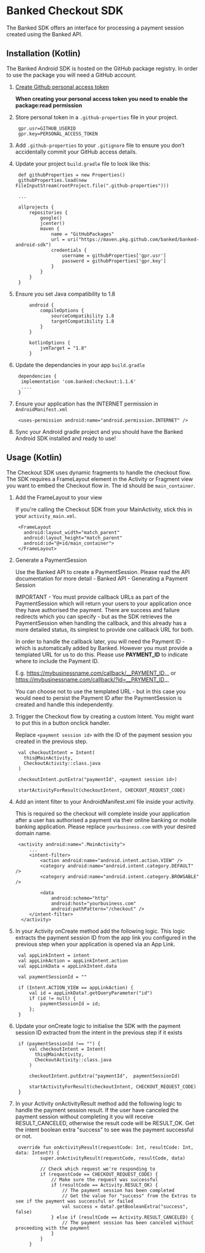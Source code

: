 
# Banked Checkout SDK

The Banked SDK offers an interface for processing a payment session created using the Banked API.

## Installation (Kotlin)

The Banked Android SDK is hosted on the GitHub package registry. In order to use the package you will need a GitHub account.

1) [Create Github personal access token](https://help.github.com/en/github/authenticating-to-github/creating-a-personal-access-token-for-the-command-line)

	**When creating your personal access token you need to enable the package:read permission**

1) Store personal token in a `.github-properties` file in your project. 

        gpr.usr=GITHUB_USERID
        gpr.key=PERSONAL_ACCESS_TOKEN

1) Add `.github-properties` to your `.gitignore` file to ensure you don't accidentally commit your GitHub access details.
1) Update your project `build.gradle` file to look like this:

        def githubProperties = new Properties()
        githubProperties.load(new FileInputStream(rootProject.file(".github-properties")))

        ...

        allprojects {
            repositories {
                google()
                jcenter()
                maven {
                    name = "GitHubPackages"
                    url = uri("https://maven.pkg.github.com/banked/banked-android-sdk")
                    credentials {
                        username = githubProperties['gpr.usr']
                        password = githubProperties['gpr.key']
                    }
                }
            }
        }

1) Ensure you set Java compatibility to 1.8

            android {
                compileOptions {
                    sourceCompatibility 1.8
                    targetCompatibility 1.8
                }
            }

            kotlinOptions {
                jvmTarget = "1.8"
            }

1) Update the dependancies in your app `build.gradle`

        dependencies {
         implementation 'com.banked:checkout:1.1.6'
         ....
        }
        
1) Ensure your application has the INTERNET permission in `AndroidManifest.xml`

        <uses-permission android:name="android.permission.INTERNET" />
        
1) Sync your Android gradle project and you should have the Banked Android SDK installed and ready to use!

## Usage (Kotlin)

The Checkout SDK uses dynamic fragments to handle the checkout flow. The SDK requires a FrameLayout element in the Activity or Fragment view you want to embed the Checkout flow in. The id should be `main_container`.

1) Add the FrameLayout to your view
	
	If you're calling the Checkout SDK from your MainActivity, stick this in your `activity_main.xml`.

        <FrameLayout
          android:layout_width="match_parent"
          android:layout_height="match_parent"
          android:id="@+id/main_container">
        </FrameLayout>
    
1) Generate a PaymentSession

	Use the Banked API to create a PaymentSession. Please read the API documentation for more detail - Banked API - Generating a Payment Session

	IMPORTANT - You must provide callback URLs as part of the PaymentSession which will return your users to your application once they have authorised the payment. There are success and failure redirects which you can specify - but as the SDK retrieves the PaymentSession when handling the callback, and this already has a more detailed status, its simplest to provide one callback URL for both.

	In order to handle the callback later, you will need the Payment ID - which is automatically added by Banked. However you must provide a templated URL for us to do this. Please use __PAYMENT_ID__ to indicate where to include the Payment ID.

	E.g. https://mybusinessname.com/callback/__PAYMENT_ID__ or https://mybusinessname.com/callback/?id=__PAYMENT_ID__

	You can choose not to use the templated URL - but in this case you would need to persist the Payment ID after the PaymentSession is created and handle this independently.

1) Trigger the Checkout flow by creating a custom Intent. You might want to put this in a button onclick handler.
	 
	 Replace `<payment session id>` with the ID of the payment session you created in the previous step.

        val checkoutIntent = Intent(
          this@MainActivity,
          CheckoutActivity::class.java
        )

        checkoutIntent.putExtra("paymentId", <payment session id>)

        startActivityForResult(checkoutIntent, CHECKOUT_REQUEST_CODE)
        
1) Add an intent filter to your AndroidManifest.xml file inside your activity.

	 This is required so the checkout will complete inside your application after a user has authorised a payment via their online banking or mobile banking application. Please replace `yourbusiness.com` with your desired domain name.

        <activity android:name=".MainActivity">
            ...    
            <intent-filter>
                <action android:name="android.intent.action.VIEW" />
                <category android:name="android.intent.category.DEFAULT" />
                <category android:name="android.intent.category.BROWSABLE" />

                <data
                    android:scheme="http"
                    android:host="yourbusiness.com"
                    android:pathPattern="/checkout" />
            </intent-filter>
         </activity>

1) In your Activity onCreate method add the following logic. This logic extracts the payment session ID from the app link you configured in the previous step when your application is opened via an App Link.

        val appLinkIntent = intent
        val appLinkAction = appLinkIntent.action
        val appLinkData = appLinkIntent.data

        val paymentSessionId = ""

        if (Intent.ACTION_VIEW == appLinkAction) {
            val id = appLinkData?.getQueryParameter("id")
            if (id != null) {
                paymentSessionId = id;
            };
        } 

1) Update your onCreate logic to initialise the SDK with the payment session ID extracted from the intent in the previous step if it exists

		if (paymentSessionId !== "") {
	        val checkoutIntent = Intent(
	          this@MainActivity,
	          CheckoutActivity::class.java
	        )

	        checkoutIntent.putExtra("paymentId",  paymentSessionId)

	        startActivityForResult(checkoutIntent, CHECKOUT_REQUEST_CODE)
		}

1) In your Activity onActivityResult method add the following logic to handle the payment session result. If the user have canceled the payment session without completing it you will receive RESULT_CANCELED, otherwise the result code will be RESULT_OK. Get the intent boolean extra "success" to see was the payment successful or not.

		override fun onActivityResult(requestCode: Int, resultCode: Int, data: Intent?) {
                super.onActivityResult(requestCode, resultCode, data)
        
                // Check which request we're responding to
                if (requestCode == CHECKOUT_REQUEST_CODE) {
                    // Make sure the request was successful
                    if (resultCode == Activity.RESULT_OK) {
                        // The payment session has been completed
                        // Get the value for "success" from the Extras to see if the payment was successful or failed
                        val success = data?.getBooleanExtra("success", false)
                    } else if (resultCode == Activity.RESULT_CANCELED) {
                        // The payment session has been canceled without proceeding with the payment
                    }
                }
            }
